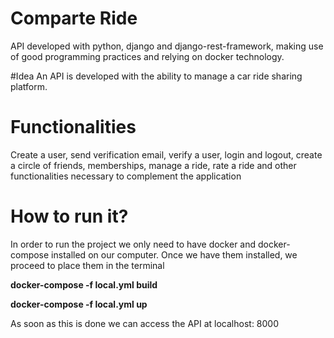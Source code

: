 # Comparte Ride
API developed with python, django and django-rest-framework, making use of good programming practices and relying on docker technology.

#Idea
An API is developed with the ability to manage a car ride sharing platform.

# Functionalities
Create a user, send verification email, verify a user, login and logout, create a circle of friends, memberships, manage a ride, rate a ride and other functionalities necessary to complement the application

# How to run it?
In order to run the project we only need to have docker and docker-compose installed on our computer.
Once we have them installed, we proceed to place them in the terminal

**docker-compose -f local.yml build**

**docker-compose -f local.yml up**

As soon as this is done we can access the API at localhost: 8000

